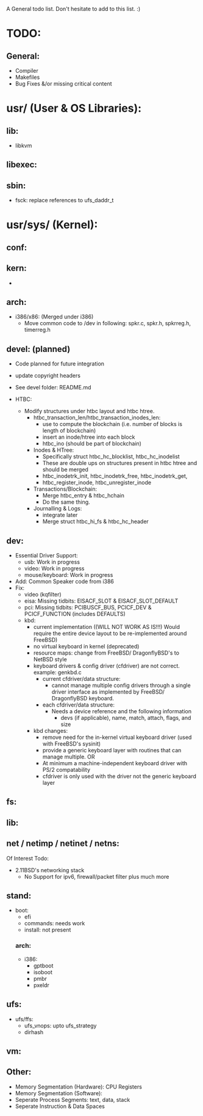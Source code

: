 A General todo list. Don't hesitate to add to this list. :)

# TODO:
## General:
- Compiler
- Makefiles
- Bug Fixes &/or missing critical content

# usr/ (User & OS Libraries):
## lib:
- libkvm
		
## libexec:

## sbin:
- fsck: replace references to ufs_daddr_t
		
# usr/sys/ (Kernel):
## conf:

## kern:
-
	
## arch:
- i386/x86: (Merged under i386)
	- Move common code to /dev in following: spkr.c, spkr.h, spkrreg.h, timerreg.h

## devel: (planned)
- Code planned for future integration
- update copyright headers
- See devel folder: README.md

- HTBC:
	- Modify structures under htbc layout and htbc htree.
		- htbc_transaction_len/htbc_transaction_inodes_len:
			- use to compute the blockchain (i.e. number of blocks is length of blockchain)
			- insert an inode/htree into each block
			- htbc_ino (should be part of blockchain)
		- Inodes & HTree:
			- Specifically struct htbc_hc_blocklist, htbc_hc_inodelist
			- These are double ups on structures present in htbc htree and should be merged
			- htbc_inodetrk_init, htbc_inodetrk_free, htbc_inodetrk_get, 
			- htbc_register_inode, htbc_unregister_inode
		- Transactions/Blockchain:
			- Merge htbc_entry & htbc_hchain
			- Do the same thing. 
		- Journalling & Logs:
			- integrate later
			- Merge struct htbc_hi_fs & htbc_hc_header
	
## dev:
- Essential Driver Support:
	- usb: 								Work in progress
	- video:								Work in progress
	- mouse/keyboard:						Work in progress
- Add: Common Speaker code from i386
- Fix:
	- video (kqfilter)
	- eisa: Missing tidbits: EISACF_SLOT & EISACF_SLOT_DEFAULT
	- pci: Missing tidbits: PCIBUSCF_BUS, PCICF_DEV & PCICF_FUNCTION (includes DEFAULTS)
	- kbd: 
		- current implementation ((WILL NOT WORK AS IS!!!) Would require the entire device 	layout 			to be re-implemented around FreeBSD)
		- no virtual keyboard in kernel (deprecated)
		- resource maps: change from FreeBSD/ DragonflyBSD's to NetBSD style
		- keyboard drivers & config driver (cfdriver) are not correct. example: genkbd.c
			- current cfdriver/data structure: 
				- cannot manage multiple config drivers through a single driver interface as 					implemented by FreeBSD/ DragonflyBSD keyboard.
			- each cfdriver/data structure:
				- Needs a device reference and the following information
					- devs (if applicable), name, match, attach, flags, and size
		- kbd changes:
			- remove need for the in-kernel virtual keyboard driver (used with FreeBSD's sysinit)
			- provide a generic keyboard layer with routines that can manage multiple.
			OR
			- At minimum a machine-independent keyboard driver with PS/2 compatability
			- cfdriver is only used with the driver not the generic keyboard layer

## fs:

## lib:
	
## net / netimp / netinet / netns:
Of Interest Todo:
- 2.11BSD's networking stack
	- No Support for ipv6, firewall/packet filter plus much more

## stand:
- boot:
	- efi
	- commands: needs work
	- install: not present
	### arch:
	- i386:
		- gptboot
		- isoboot
		- pmbr
		- pxeldr

## ufs:
- ufs/ffs:
	- ufs_vnops: upto ufs_strategy
	- dirhash

## vm:

## Other:
- Memory Segmentation (Hardware): CPU Registers
- Memory Segmentation (Software):
- Seperate Process Segments: text, data, stack
- Seperate Instruction & Data Spaces
